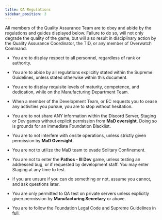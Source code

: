 ```yaml
---
title: QA Regulations
sidebar_position: 3
---
```


All members of the Quality Assurance Team are to obey and abide by the regulations and guides displayed below. Failure to do so, will not only degrade the quality of the game, but will also result in disciplinary action by the Quality Assurance Coordinator, the TID, or any member of Overwatch Command.

- You are to display respect to all personnel, regardless of rank or authority. 

- You are to abide by all regulations explicitly stated within the Supreme Guidelines, unless stated otherwise within this document.

- You are to display requisite levels of maturity, competence, and dedication, while on the Manufacturing Department Team.

- When a member of the Development Team, or EC requests you to cease any activities you pursue, you are to stop without hesitation. 

- You are to not share ANY information within the Discord Server, Staging or Dev games without explicit permission from **MaD oversight**. Doing so is grounds for an immediate Foundation Blacklist. 

- You are to not interfere with onsite operations, unless strictly given permission by **MaD Oversight**.

- You are not to utilize the MaD team to evade Solitary Confinement.

- You are not to enter the **Pathos - III Dev** game, unless testing an addressed bug, or if requested by development staff. You may enter Staging at any time to test.

- If you are unsure if you can do something or not, assume you cannot, and ask questions later.

- You are only permitted to QA test on private servers unless explicitly given permission by **Manufacturing Secretary** or above.

- You are to follow the Foundation Legal Code and Supreme Guidelines in full.
